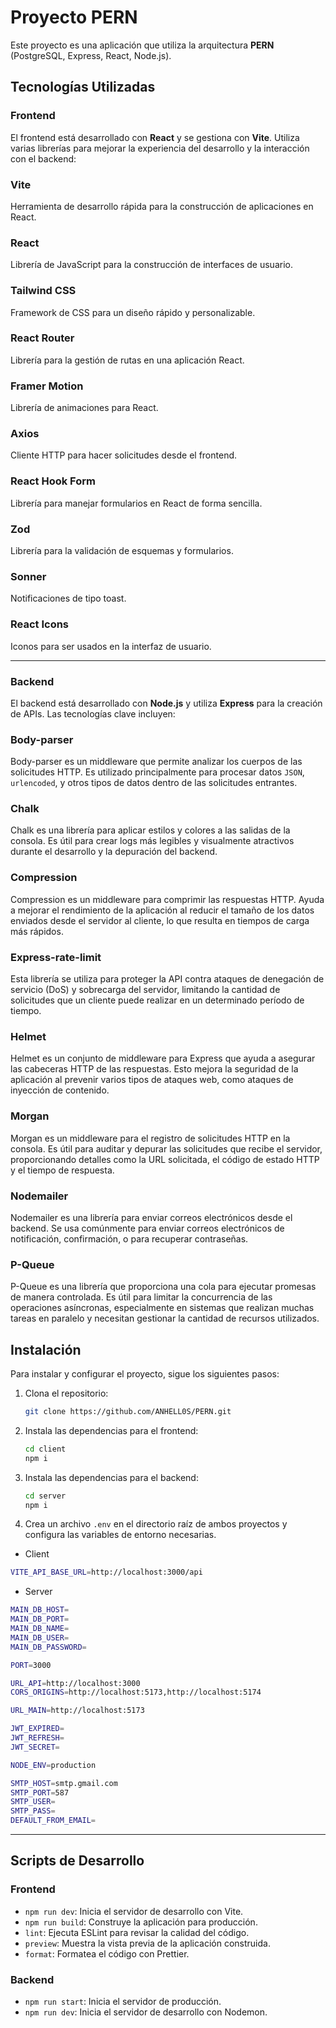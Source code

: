 # Proyecto PERN

Este proyecto es una aplicación que utiliza la arquitectura **PERN** (PostgreSQL, Express, React, Node.js).

## Tecnologías Utilizadas

### Frontend

El frontend está desarrollado con **React** y se gestiona con **Vite**. Utiliza varias librerías para mejorar la experiencia del desarrollo y la interacción con el backend:

### **Vite**

Herramienta de desarrollo rápida para la construcción de aplicaciones en React.

### **React**

Librería de JavaScript para la construcción de interfaces de usuario.

### **Tailwind CSS**

Framework de CSS para un diseño rápido y personalizable.

### **React Router**

Librería para la gestión de rutas en una aplicación React.

### **Framer Motion**

Librería de animaciones para React.

### **Axios**

Cliente HTTP para hacer solicitudes desde el frontend.

### **React Hook Form**

Librería para manejar formularios en React de forma sencilla.

### **Zod**

Librería para la validación de esquemas y formularios.

### **Sonner**

Notificaciones de tipo toast.

### **React Icons**

Iconos para ser usados en la interfaz de usuario.

---

### Backend

El backend está desarrollado con **Node.js** y utiliza **Express** para la creación de APIs. Las tecnologías clave incluyen:

### **Body-parser**

Body-parser es un middleware que permite analizar los cuerpos de las solicitudes HTTP. Es utilizado principalmente para procesar datos `JSON`, `urlencoded`, y otros tipos de datos dentro de las solicitudes entrantes.

### **Chalk**

Chalk es una librería para aplicar estilos y colores a las salidas de la consola. Es útil para crear logs más legibles y visualmente atractivos durante el desarrollo y la depuración del backend.

### **Compression**

Compression es un middleware para comprimir las respuestas HTTP. Ayuda a mejorar el rendimiento de la aplicación al reducir el tamaño de los datos enviados desde el servidor al cliente, lo que resulta en tiempos de carga más rápidos.

### **Express-rate-limit**

Esta librería se utiliza para proteger la API contra ataques de denegación de servicio (DoS) y sobrecarga del servidor, limitando la cantidad de solicitudes que un cliente puede realizar en un determinado período de tiempo.

### **Helmet**

Helmet es un conjunto de middleware para Express que ayuda a asegurar las cabeceras HTTP de las respuestas. Esto mejora la seguridad de la aplicación al prevenir varios tipos de ataques web, como ataques de inyección de contenido.

### **Morgan**

Morgan es un middleware para el registro de solicitudes HTTP en la consola. Es útil para auditar y depurar las solicitudes que recibe el servidor, proporcionando detalles como la URL solicitada, el código de estado HTTP y el tiempo de respuesta.

### **Nodemailer**

Nodemailer es una librería para enviar correos electrónicos desde el backend. Se usa comúnmente para enviar correos electrónicos de notificación, confirmación, o para recuperar contraseñas.

### **P-Queue**

P-Queue es una librería que proporciona una cola para ejecutar promesas de manera controlada. Es útil para limitar la concurrencia de las operaciones asíncronas, especialmente en sistemas que realizan muchas tareas en paralelo y necesitan gestionar la cantidad de recursos utilizados.

## Instalación

Para instalar y configurar el proyecto, sigue los siguientes pasos:

1. Clona el repositorio:

   ```bash
   git clone https://github.com/ANHELL0S/PERN.git
   ```

2. Instala las dependencias para el frontend:

   ```bash
   cd client
   npm i
   ```

3. Instala las dependencias para el backend:

   ```bash
   cd server
   npm i
   ```

4. Crea un archivo `.env` en el directorio raíz de ambos proyectos y configura las variables de entorno necesarias.

- Client

```bash
VITE_API_BASE_URL=http://localhost:3000/api
```

- Server

```bash
MAIN_DB_HOST=
MAIN_DB_PORT=
MAIN_DB_NAME=
MAIN_DB_USER=
MAIN_DB_PASSWORD=

PORT=3000

URL_API=http://localhost:3000
CORS_ORIGINS=http://localhost:5173,http://localhost:5174

URL_MAIN=http://localhost:5173

JWT_EXPIRED=
JWT_REFRESH=
JWT_SECRET=

NODE_ENV=production

SMTP_HOST=smtp.gmail.com
SMTP_PORT=587
SMTP_USER=
SMTP_PASS=
DEFAULT_FROM_EMAIL=

```

---

## Scripts de Desarrollo

### Frontend

- `npm run dev`: Inicia el servidor de desarrollo con Vite.
- `npm run build`: Construye la aplicación para producción.
- `lint`: Ejecuta ESLint para revisar la calidad del código.
- `preview`: Muestra la vista previa de la aplicación construida.
- `format`: Formatea el código con Prettier.

### Backend

- `npm run start`: Inicia el servidor de producción.
- `npm run dev`: Inicia el servidor de desarrollo con Nodemon.
